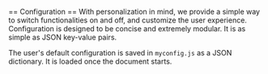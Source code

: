 == Configuration ==
With personalization in mind, we provide a simple way to switch functionalities on and off, and customize the user experience.
Configuration is designed to be concise and extremely modular.
It is as simple as JSON key-value pairs.

The user's default configuration is saved in `myconfig.js` as a JSON dictionary. It is loaded once the document starts.
